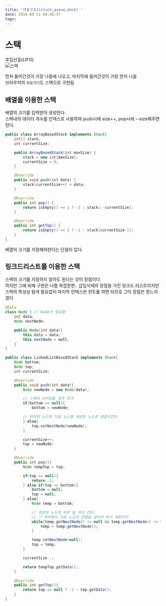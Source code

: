 ```yaml
---
title: '자료구조1(stack,queue,deck) '
date: 2018-08-11 08:48:37
tags:
---
```


# 스택
후입선출(LIFO)  
![스택](https://cloud2.zoolz.com/MyComputers/Images/Image.aspx?q=bT00MDcyNDcma2V5PTI0ODg4NTE0MTAmdHlwZT1sJno9MjAxOC8wOC8xMSAwODo1MA==)  

먼저 들어간것이 가장 나중에 나오고, 마지막에 들어간것이 가장 먼저 나옴  
브라우저의 `뒤로가기`도 스택으로 구현됨  

## 배열을 이용한 스택
배열의 크기를 입력받아 생성한다.  
스택내의 데이터 개수를 인덱스로 사용하여 push시에 size++, pop시에 --size해주면 된다.  

```java
public class ArrayBasedStack implements Stack{
    int[] stack;
    int currentSize;

    public ArrayBasedStack(int maxSize) {
        stack = new int[maxSize];
        currentSize = 0;
    }

    @Override
    public void push(int data) {
        stack[currentSize++] = data;
    }

    @Override
    public int pop() {
        return isEmpty() == 1 ? -1 : stack[--currentSize];
    }

    @Override
    public int getTop() {
        return isEmpty() == 1 ? -1 : stack[currentSize-1];
    }
}
```

배열의 크기를 지정해야한다는 단점이 있다.  

## 링크드리스트를 이용한 스택  
스택의 크기를 지정하지 않아도 된다는 것이 장점이다.  
하지만 그에 비해 구현은 나름 복잡한편.. 삽입삭제의 장점을 가진 링크드 리스트이지만 스택의 특성상 탐색 필요없이 마지막 인덱스만 컨트롤 하면 되므로 그닥 장점은 못느끼겠다  

```java
@Data
class Node { // Node가 필요함
    int data;
    Node nextNode;    

    public Node(int data){
        this.data = data;
        this.nextNode = null;
    }
}

public class LinkedListBasedStack implements Stack{
    Node bottom;
    Node top;
    int currentSize;

    @Override
    public void push(int data){
        Node newNode = new Node(data);

        // 스택이 비어있을 경우 추가
        if(bottom == null){
            bottom = newNode;

        // 마지막 노드의 다음 노드를 새로운 노드로 연결시킨다
        } else{
            top.setNextNode(newNode);
        }

        currentSize++;
        top = newNode;
    }

    @Override
    public int pop(){
        Node tempTop = top;

        if(top == null){
            return -1;
        } else if(top == bottom){
            bottom = null;
            top = null;
        } else{
            Node temp = bottom;

            // 최상위 노드의 바로 앞 까지 간다.
            // 그 위치에서 다음 노드의 연결을 끊어야 하기 때문이다.
            while(temp.getNextNode() != null && temp.getNextNode() != top){
                temp = temp.getNextNode();
            }

            temp.setNextNode(null);
            top = temp;
        }

        currentSize--;

        return tempTop.getData();
    }

    @Override
    public int getTop(){
        return top == null ? -1 : top.getData();
    }
}
```
<!-- more -->